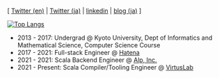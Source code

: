 [ [Twitter (en)](https://twitter.com/tanishiking25) | [Twitter (ja)](https://twitter.com/tanishiking) | [linkedin](https://www.linkedin.com/in/rikito-taniguchi-8b372b175/) | [blog (ja)](https://tanishiking24.hatenablog.com/) ]

[![Top Langs](https://github-readme-stats.vercel.app/api/top-langs/?username=tanishiking&layout=compact)](https://github.com/anuraghazra/github-readme-stats)

- 2013 - 2017: Undergrad @ Kyoto University, Dept of Informatics and Mathematical Science, Computer Science Course
- 2017 - 2021: Full-stack Engineer @ [Hatena](https://hatena.co.jp/)
- 2021 - 2021: Scala Backend Engineer @ [Alp, Inc.](https://thealp.co.jp/)
- 2021 - Present: Scala Compiler/Tooling Engineer @ [VirtusLab](https://www.virtuslab.com/)
